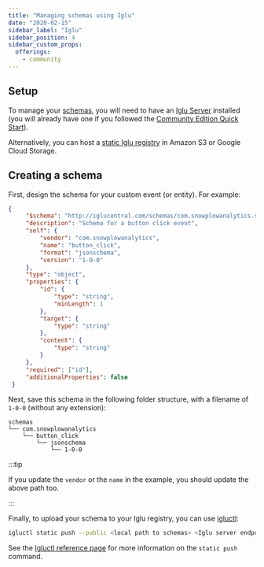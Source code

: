 ```yaml
---
title: "Managing schemas using Iglu"
date: "2020-02-15"
sidebar_label: "Iglu"
sidebar_position: 4
sidebar_custom_props:
  offerings:
    - community
---
```


## Setup

To manage your [schemas](/docs/fundamentals/schemas/index.md), you will need to have an [Iglu Server](/docs/api-reference/iglu/iglu-repositories/iglu-server/index.md) installed (you will already have one if you followed the [Community Edition Quick Start](/docs/get-started/snowplow-community-edition/what-is-quick-start/index.md)).

Alternatively, you can host a [static Iglu registry](/docs/api-reference/iglu/iglu-repositories/static-repo/index.md) in Amazon S3 or Google Cloud Storage.

## Creating a schema

First, design the schema for your custom event (or entity). For example:

```json
{
     "$schema": "http://iglucentral.com/schemas/com.snowplowanalytics.self-desc/schema/jsonschema/1-0-0#",
     "description": "Schema for a button click event",
     "self": {
         "vendor": "com.snowplowanalytics",
         "name": "button_click",
         "format": "jsonschema",
         "version": "1-0-0"
     },
     "type": "object",
     "properties": {
         "id": {
             "type": "string",
             "minLength": 1
         },
         "target": {
             "type": "string"
         },
         "content": {
             "type": "string"
         }
     },
     "required": ["id"],
     "additionalProperties": false
 }
```

Next, save this schema in the following folder structure, with a filename of `1-0-0` (without any extension):

```
schemas
└── com.snowplowanalytics
    └── button_click
        └── jsonschema
            └── 1-0-0
```

:::tip

If you update the `vendor` or the `name` in the example, you should update the above path too.

:::

Finally, to upload your schema to your Iglu registry, you can use [igluctl](/docs/api-reference/iglu/igluctl-2/index.md):

```bash
igluctl static push --public <local path to schemas> <Iglu server endpoint> <iglu_super_api_key>
```

See the [Igluctl reference page](/docs/api-reference/iglu/igluctl-2/index.md#static-push) for more information on the `static push` command.
